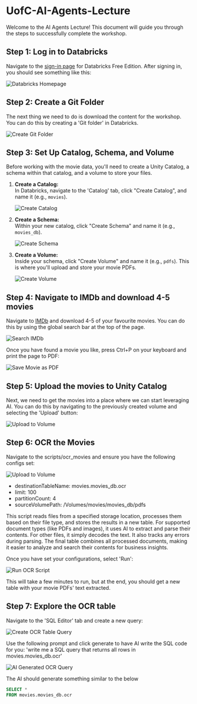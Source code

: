 # UofC-AI-Agents-Lecture

Welcome to the AI Agents Lecture! This document will guide you through the steps to successfully complete the workshop.

## Step 1: Log in to Databricks

Navigate to the [sign-in page](https://docs.databricks.com/aws/en/getting-started/free-edition#sign-up-for-databricks-free-edition) for Databricks Free Edition. After signing in, you should see something like this:

![Databricks Homepage](assets/databricks_free_edition_home_page.png)

## Step 2: Create a Git Folder

The next thing we need to do is download the content for the workshop. You can do this by creating a 'Git folder' in Databricks.

![Create Git Folder](assets/create_git_folder.png)

## Step 3: Set Up Catalog, Schema, and Volume

Before working with the movie data, you'll need to create a Unity Catalog, a schema within that catalog, and a volume to store your files.

1. **Create a Catalog:**  
   In Databricks, navigate to the 'Catalog' tab, click "Create Catalog", and name it (e.g., `movies`).

   ![Create Catalog](assets/create_catalog.png)

2. **Create a Schema:**  
   Within your new catalog, click "Create Schema" and name it (e.g., `movies_db`).

   ![Create Schema](assets/create_schema.png)

3. **Create a Volume:**  
   Inside your schema, click "Create Volume" and name it (e.g., `pdfs`). This is where you'll upload and store your movie PDFs.

   ![Create Volume](assets/create_volume.png)

## Step 4: Navigate to IMDb and download 4-5 movies

Navigate to [IMDb](https://www.imdb.com/?ref_=tt_nv_home) and download 4-5 of your favourite movies. You can do this by using the global search bar at the top of the page.

![Search IMDb](assets/search_imdb.png)

Once you have found a movie you like, press Ctrl+P on your keyboard and print the page to PDF:

![Save Movie as PDF](assets/save_movie_as_pdf.png)

## Step 5: Upload the movies to Unity Catalog

Next, we need to get the movies into a place where we can start leveraging AI. You can do this by navigating to the previously created volume and selecting the 'Upload' button:

![Upload to Volume](assets/upload_to_volume.png)

## Step 6: OCR the Movies

Navigate to the scripts/ocr_movies and ensure you have the following configs set:

![Upload to Volume](assets/ocr_script.png)

- destinationTableName: movies.movies_db.ocr
- limit: 100
- partitionCount: 4
- sourceVolumePath: /Volumes/movies/movies_db/pdfs

This script reads files from a specified storage location, processes them based on their file type, and stores the results in a new table. For supported document types (like PDFs and images), it uses AI to extract and parse their contents. For other files, it simply decodes the text. It also tracks any errors during parsing. The final table combines all processed documents, making it easier to analyze and search their contents for business insights.

Once you have set your configurations, select 'Run':

![Run OCR Script](assets/run_ocr_script.png)

This will take a few minutes to run, but at the end, you should get a new table with your movie PDFs' text extracted.

## Step 7: Explore the OCR table

Navigate to the 'SQL Editor' tab and create a new query:

![Create OCR Table Query](assets/create_ocr_table_sql_query.png)

Use the following prompt and click generate to have AI write the SQL code for you: 'write me a SQL query that returns all rows in movies.movies_db.ocr'

![AI Generated OCR Query](assets/ocr_sql_query_ai_assistant.png)

The AI should generate something similar to the below

```sql
SELECT *
FROM movies.movies_db.ocr
```








